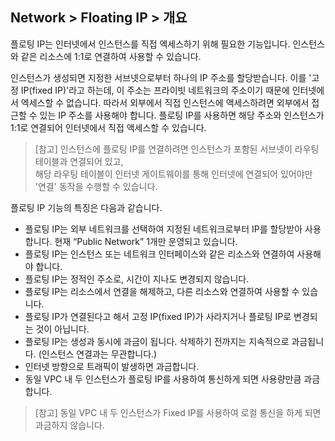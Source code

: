 ## Network > Floating IP > 개요

플로팅 IP는 인터넷에서 인스턴스를 직접 엑세스하기 위해 필요한 기능입니다. 인스턴스와 같은 리소스에 1:1로 연결하여 사용할 수 있습니다.

인스턴스가 생성되면 지정한 서브넷으로부터 하나의 IP 주소를 할당받습니다. 이를 '고정 IP(fixed IP)'라고 하는데, 이 주소는 프라이빗 네트워크의 주소이기 때문에 인터넷에서 엑세스할 수 없습니다. 따라서 외부에서 직접 인스턴스에 액세스하려면 외부에서 접근할 수 있는 IP 주소를 사용해야 합니다. 플로팅 IP를 사용하면 해당 주소와 인스턴스가 1:1로 연결되어 인터넷에서 직접 액세스할 수 있습니다.

> [참고] 인스턴스에 플로팅 IP를 연결하려면 인스턴스가 포함된 서브넷이 라우팅 테이블과 연결되어 있고, <br>해당 라우팅 테이블이 인터넷 게이트웨이를 통해 인터넷에 연결되어 있어야만 '연결' 동작을 수행할 수 있습니다.

플로팅 IP 기능의 특징은 다음과 같습니다.

* 플로팅 IP는 외부 네트워크를 선택하여 지정된 네트워크로부터 IP를 할당받아 사용합니다. 현재 “Public Network” 1개만 운영되고 있습니다.
* 플로팅 IP는 인스턴스 또는 네트워크 인터페이스와 같은 리소스와 연결하여 사용해야 합니다.
* 플로팅 IP는 정적인 주소로, 시간이 지나도 변경되지 않습니다.
* 플로팅 IP는 리소스에서 연결을 해제하고, 다른 리소스와 연결하여 사용할 수 있습니다.
* 플로팅 IP가 연결된다고 해서 고정 IP(fixed IP)가 사라지거나 플로팅 IP로 변경되는 것이 아닙니다.
* 플로팅 IP는 생성과 동시에 과금이 됩니다. 삭제하기 전까지는 지속적으로 과금됩니다. (인스턴스 연결과는 무관합니다.)
* 인터넷 방향으로 트래픽이 발생하면 과금합니다.
* 동일 VPC 내 두 인스턴스가 플로팅 IP를 사용하여 통신하게 되면 사용량만큼 과금합니다.

> [참고] 동일 VPC 내 두 인스턴스가 Fixed IP를 사용하여 로컬 통신을 하게 되면 과금하지 않습니다.
